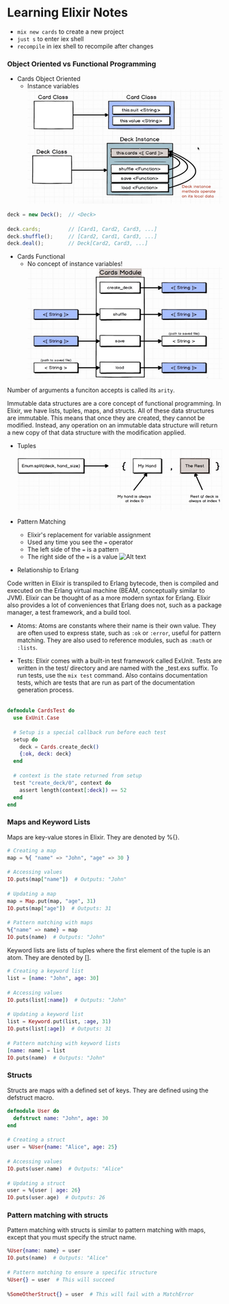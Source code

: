 # Learning Elixir Notes

- `mix new cards` to create a new project
- `just s` to enter iex shell
- `recompile` in iex shell to recompile after changes

### Object Oriented vs Functional Programming

- Cards Object Oriented
  - Instance variables
![Alt text](./assets/cards_oo.png)

```typescript
deck = new Deck();  // <Deck>

deck.cards;         // [Card1, Card2, Card3, ...]
deck.shuffle();     // [Card2, Card1, Card3, ...]
deck.deal();        // Deck[Card2, Card3, ...]
```

- Cards Functional
  - No concept of instance variables!
![Alt text](./assets/cards_fp.png)


Number of arguments a funciton accepts is called its `arity`.

Immutable data structures are a core concept of functional programming. In Elixir, we have lists, tuples, maps, and structs. All of these data structures are immutable. This means that once they are created, they cannot be modified. Instead, any operation on an immutable data structure will return a new copy of that data structure with the modification applied.

- Tuples
![Alt text](assets/elixir_tuples.png)

- Pattern Matching
  - Elixir's replacement for variable assignment
  - Used any time you see the `=` operator
  - The left side of the `=` is a pattern
  - The right side of the `=` is a value
![Alt text](assets/elixir_pattern_matching.png)


- Relationship to Erlang

Code written in Elixir is transpiled to Erlang bytecode, then is compiled and executed on the Erlang virtual machine (BEAM, conceptually similar to JVM). Elixir can be thought of as a more modern syntax for Erlang. Elixir also provides a lot of conveniences that Erlang does not, such as a package manager, a test framework, and a build tool.

- Atoms: Atoms are constants where their name is their own value. They are often used to express state, such as `:ok` or `:error`, useful for pattern matching. They are also used to reference modules, such as `:math` or `:lists`.

- Tests: Elixir comes with a built-in test framework called ExUnit. Tests are written in the test/ directory and are named with the _test.exs suffix. To run tests, use the `mix test` command. Also contains documentation tests, which are tests that are run as part of the documentation generation process.

```elixir

defmodule CardsTest do
  use ExUnit.Case

  # Setup is a special callback run before each test
  setup do
    deck = Cards.create_deck()
    {:ok, deck: deck}
  end

  # context is the state returned from setup
  test "create_deck/0", context do
    assert length(context[:deck]) == 52
  end
end
```

### Maps and Keyword Lists
Maps are key-value stores in Elixir. They are denoted by %{}.

```elixir
# Creating a map
map = %{ "name" => "John", "age" => 30 }

# Accessing values
IO.puts(map["name"])  # Outputs: "John"

# Updating a map
map = Map.put(map, "age", 31)
IO.puts(map["age"])  # Outputs: 31

# Pattern matching with maps
%{"name" => name} = map
IO.puts(name)  # Outputs: "John"
```

Keyword lists are lists of tuples where the first element of the tuple is an atom. They are denoted by [].

```elixir
# Creating a keyword list
list = [name: "John", age: 30]

# Accessing values
IO.puts(list[:name])  # Outputs: "John"

# Updating a keyword list
list = Keyword.put(list, :age, 31)
IO.puts(list[:age])  # Outputs: 31

# Pattern matching with keyword lists
[name: name] = list
IO.puts(name)  # Outputs: "John"
```

### Structs
Structs are maps with a defined set of keys. They are defined using the defstruct macro.

```elixir
defmodule User do
  defstruct name: "John", age: 30
end

# Creating a struct
user = %User{name: "Alice", age: 25}

# Accessing values
IO.puts(user.name)  # Outputs: "Alice"

# Updating a struct
user = %{user | age: 26}
IO.puts(user.age)  # Outputs: 26
```

### Pattern matching with structs
Pattern matching with structs is similar to pattern matching with maps, except that you must specify the struct name.

```elixir
%User{name: name} = user
IO.puts(name)  # Outputs: "Alice"

# Pattern matching to ensure a specific structure
%User{} = user  # This will succeed

%SomeOtherStruct{} = user  # This will fail with a MatchError
```

